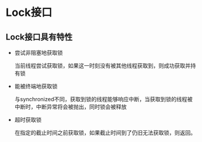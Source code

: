 # Lock接口

## Lock接口具有特性

* 尝试非阻塞地获取锁

  当前线程尝试获取锁，如果这一时刻没有被其他线程获取到，则成功获取并持有锁

* 能被终端地获取锁

  与synchronized不同，获取到锁的线程能够响应中断，当获取到锁的线程被中断时，中断异常将会被抛出，同时锁会被释放

* 超时获取锁

  在指定的截止时间之前获取锁，如果截止时间到了仍旧无法获取锁，则返回。